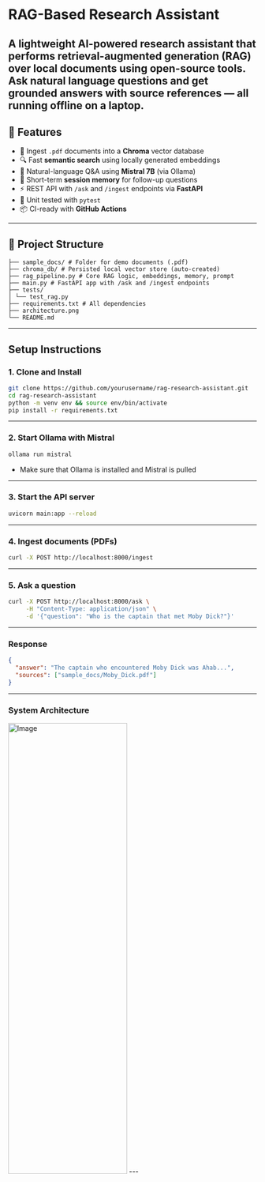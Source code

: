 # RAG-Based Research Assistant

A lightweight AI-powered research assistant that performs **retrieval-augmented generation (RAG)** over local documents using open-source tools. Ask natural language questions and get grounded answers with source references — all running **offline on a laptop**.
---
## 🚀 Features

- 📄 Ingest `.pdf` documents into a **Chroma** vector database
- 🔍 Fast **semantic search** using locally generated embeddings
- 🤖 Natural-language Q&A using **Mistral 7B** (via Ollama)
- 🧠 Short-term **session memory** for follow-up questions
- ⚡ REST API with `/ask` and `/ingest` endpoints via **FastAPI**
- 🧪 Unit tested with `pytest`
- 📦 CI-ready with **GitHub Actions**
---
## 📂 Project Structure
``` 
├── sample_docs/ # Folder for demo documents (.pdf)
├── chroma_db/ # Persisted local vector store (auto-created)
├── rag_pipeline.py # Core RAG logic, embeddings, memory, prompt
├── main.py # FastAPI app with /ask and /ingest endpoints
├── tests/
│ └── test_rag.py 
├── requirements.txt # All dependencies
├── architecture.png 
└── README.md 
```

---

## Setup Instructions

### 1. Clone and Install

```bash
git clone https://github.com/yourusername/rag-research-assistant.git
cd rag-research-assistant
python -m venv env && source env/bin/activate
pip install -r requirements.txt
```
---
### 2. Start Ollama with Mistral
```bash
ollama run mistral
```
- Make sure that Ollama is installed and Mistral is pulled
---
### 3. Start the API server
```bash
uvicorn main:app --reload
```
---
### 4. Ingest documents (PDFs)
```bash
curl -X POST http://localhost:8000/ingest
```
---
### 5. Ask a question
```bash
curl -X POST http://localhost:8000/ask \
     -H "Content-Type: application/json" \
     -d '{"question": "Who is the captain that met Moby Dick?"}'
```
---
### Response
```json
{
  "answer": "The captain who encountered Moby Dick was Ahab...",
  "sources": ["sample_docs/Moby_Dick.pdf"]
}
```
---

### System Architecture 
<img width="241" height="913" alt="Image" src="https://github.com/user-attachments/assets/c6f4096a-f67c-41ec-a50d-4ce263b252eb" />
---
